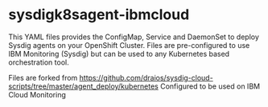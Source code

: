 # sysdigk8sagent-ibmcloud
This YAML files provides the ConfigMap, Service and DaemonSet to deploy Sysdig agents on your OpenShift Cluster. 
Files are pre-configured to use IBM Monitoring (Sysdig) but can be used to any Kubernetes based orchestration tool.

Files are forked from https://github.com/draios/sysdig-cloud-scripts/tree/master/agent_deploy/kubernetes
Configured to be used on IBM Cloud Monitoring
